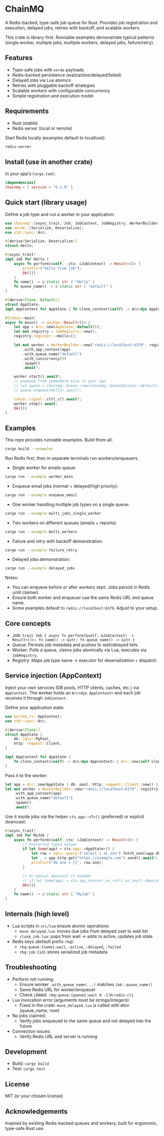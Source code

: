 # ChainMQ

A Redis-backed, type-safe job queue for Rust. Provides job registration and execution, delayed jobs, retries with backoff, and scalable workers.

This crate is library-first. Runnable examples demonstrate typical patterns (single worker, multiple jobs, multiple workers, delayed jobs, failure/retry).

## Features

- Type-safe jobs with `serde` payloads
- Redis-backed persistence (wait/active/delayed/failed)
- Delayed jobs via Lua atomics
- Retries with pluggable backoff strategies
- Scalable workers with configurable concurrency
- Simple registration and execution model

## Requirements

- Rust (stable)
- Redis server (local or remote)

Start Redis locally (examples default to localhost):

```bash
redis-server
```

## Install (use in another crate)

In your app's `Cargo.toml`:

```toml
[dependencies]
chainmq = { version = "0.1.0" }
```

## Quick start (library usage)

Define a job type and run a worker in your application:

```rust
use chainmq::{async_trait, Job, JobContext, JobRegistry, WorkerBuilder, Result, AppContext};
use serde::{Serialize, Deserialize};
use std::sync::Arc;

#[derive(Serialize, Deserialize)]
struct Hello;

#[async_trait]
impl Job for Hello {
    async fn perform(&self, _ctx: &JobContext) -> Result<()> {
        println!("hello from job");
        Ok(())
    }
    fn name() -> &'static str { "Hello" }
    fn queue_name() -> &'static str { "default" }
}

#[derive(Clone, Default)]
struct AppState;
impl AppContext for AppState { fn clone_context(&self) -> Arc<dyn AppContext> { Arc::new(self.clone()) } }

#[tokio::main]
async fn main() -> anyhow::Result<()> {
    let app = Arc::new(AppState::default());
    let mut registry = JobRegistry::new();
    registry.register::<Hello>();

    let mut worker = WorkerBuilder::new("redis://localhost:6379", registry)
        .with_app_context(app)
        .with_queue_name("default")
        .with_concurrency(5)
        .spawn()
        .await?;

    worker.start().await?;
    // enqueue from somewhere else in your app:
    // let queue = chainmq::Queue::new(chainmq::QueueOptions::default()).await?;
    // queue.enqueue(Hello).await?;

    tokio::signal::ctrl_c().await?;
    worker.stop().await;
    Ok(())
}
```

## Examples

This repo provides runnable examples. Build them all:

```bash
cargo build --examples
```

Run Redis first, then in separate terminals run workers/enqueuers.

- Single worker for emails queue:

```bash
cargo run --example worker_main
```

- Enqueue email jobs (normal + delayed/high priority):

```bash
cargo run --example enqueue_email
```

- One worker handling multiple job types on a single queue:

```bash
cargo run --example multi_jobs_single_worker
```

- Two workers on different queues (emails + reports):

```bash
cargo run --example multi_workers
```

- Failure and retry with backoff demonstration:

```bash
cargo run --example failure_retry
```

- Delayed jobs demonstration:

```bash
cargo run --example delayed_jobs
```

Notes:

- You can enqueue before or after workers start. Jobs persist in Redis until claimed.
- Ensure both worker and enqueuer use the same Redis URL and queue name.
- Some examples default to `redis://localhost:6379`. Adjust to your setup.

## Core concepts

- Job: `trait Job { async fn perform(&self, &JobContext) -> Result<()>; fn name() -> &str; fn queue_name() -> &str }`
- Queue: Persists job metadata and pushes to wait/delayed lists.
- Worker: Polls a queue, claims jobs atomically via Lua, executes via `JobRegistry`.
- Registry: Maps job type name -> executor for deserialization + dispatch.

## Service injection (AppContext)

Inject your own services (DB pools, HTTP clients, caches, etc.) via `AppContext`. The worker holds an `Arc<dyn AppContext>` and each job receives it through `JobContext`.

Define your application state:

```rust
use bullmq_rs::AppContext;
use std::sync::Arc;

#[derive(Clone)]
struct AppState {
    db: sqlx::PgPool,
    http: reqwest::Client,
}

impl AppContext for AppState {
    fn clone_context(&self) -> Arc<dyn AppContext> { Arc::new(self.clone()) }
}
```

Pass it to the worker:

```rust
let app = Arc::new(AppState { db: pool, http: reqwest::Client::new() });
let mut worker = WorkerBuilder::new("redis://localhost:6379", registry)
    .with_app_context(app)
    .with_queue_name("default")
    .spawn()
    .await?;
```

Use it inside jobs via the helper `ctx.app::<T>()` (preferred) or explicit downcast:

```rust
#[async_trait]
impl Job for MyJob {
    async fn perform(&self, ctx: &JobContext) -> Result<()> {
        // Preferred typed helper
        if let Some(app) = ctx.app::<AppState>() {
            let row = sqlx::query!("select 1 as one").fetch_one(&app.db).await?;
            let _ = app.http.get("https://example.com").send().await?;
            println!("db one = {}", row.one);
        }

        // Or manual downcast if needed
        // if let Some(app) = ctx.app_context.as_ref().as_any().downcast_ref::<AppState>() { /* ... */ }
        Ok(())
    }
    fn name() -> &'static str { "MyJob" }
}
```

## Internals (high level)

- Lua scripts in `src/lua` ensure atomic operations:
  - `move_delayed.lua`: moves due jobs from delayed zset to wait list
  - `claim_job.lua`: pops from wait -> adds to active, updates job state
- Redis keys (default prefix `rbq`):
  - `rbq:queue:{name}:wait`, `:active`, `:delayed`, `:failed`
  - `rbq:job:{id}` stores serialized job metadata

## Troubleshooting

- Perform not running:
  - Ensure worker `.with_queue_name(...)` matches `Job::queue_name()`
  - Same Redis URL for worker/enqueuer
  - Check `LRANGE rbq:queue:{queue}:wait 0 -1` in `redis-cli`
- Lua invocation error (arguments must be strings/integers):
  - Fixed in the crate: `move_delayed.lua` is called with `ARGV` (queue_name, now)
- No jobs claimed:
  - Verify jobs enqueued to the same queue and not delayed into the future
- Connection issues:
  - Verify Redis URL and server is running

## Development

- Build: `cargo build`
- Test: `cargo test`

## License

MIT (or your chosen license)

## Acknowledgements

Inspired by existing Redis-backed queues and workers; built for ergonomic, type-safe Rust use.
